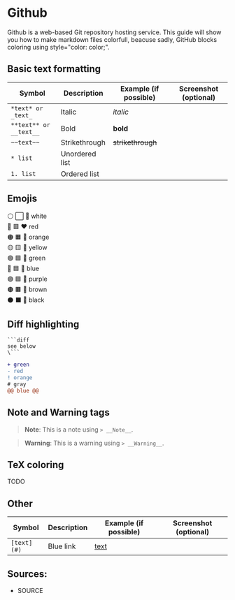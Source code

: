 # Github
Github is a web-based Git repository hosting service. This guide will show you how to make markdown files colorfull, beacuse sadly, GitHub blocks coloring using style="color: color;".

## Basic text formatting
|Symbol|Description|Example (if possible)|Screenshot (optional)|
|---|---|---|---|
|`*text* or _text_`|Italic|*italic*|
|`**text** or __text__`|Bold|**bold**|
|`~~text~~`|Strikethrough|~~strikethrough~~|
|`* list`|Unordered list||
|`1. list`|Ordered list||


## Emojis
⚪ ⬜ 🤍 white  
🔴 🟥 ❤️ red  
🟠 🟧 🧡 orange  
🟡 🟨 💛 yellow  
🟢 🟩 💚 green  
🔵 🟦 💙 blue  
🟣 🟪 💜 purple  
🟤 🟫 🤎 brown  
⚫ ⬛ 🖤 black  

## Diff highlighting
```
```diff
see below
\```
```

```diff
+ green
- red
! orange
# gray
@@ blue @@
```

## Note and Warning tags
> __Note__: This is a note using `> __Note__`.

> __Warning__: This is a warning using `> __Warning__`.

## TeX coloring
TODO

## Other
|Symbol|Description|Example (if possible)|Screenshot (optional)|
|---|---|---|---|
|`[text](#)`|Blue link|[text](#)|

## Sources:
- SOURCE